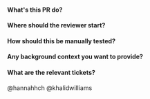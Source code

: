 #### What's this PR do?
#### Where should the reviewer start?
#### How should this be manually tested?
#### Any background context you want to provide?
#### What are the relevant tickets?

@hannahhch
@khalidwilliams
